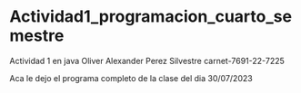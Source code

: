 # Actividad1_programacion_cuarto_semestre
Actividad 1 en java  Oliver Alexander Perez Silvestre carnet-7691-22-7225


Aca le dejo el programa completo de la clase del dia 30/07/2023